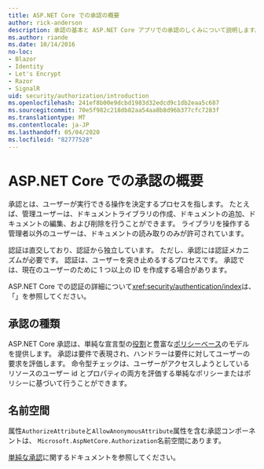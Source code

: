 ```yaml
---
title: ASP.NET Core での承認の概要
author: rick-anderson
description: 承認の基本と ASP.NET Core アプリでの承認のしくみについて説明します。
ms.author: riande
ms.date: 10/14/2016
no-loc:
- Blazor
- Identity
- Let's Encrypt
- Razor
- SignalR
uid: security/authorization/introduction
ms.openlocfilehash: 241ef8b00e9dcbd1983d32edcd9c1db2eaa5c687
ms.sourcegitcommit: 70e5f982c218db82aa54aa8b8d96b377cfc7283f
ms.translationtype: MT
ms.contentlocale: ja-JP
ms.lasthandoff: 05/04/2020
ms.locfileid: "82777528"
---
```

# <a name="introduction-to-authorization-in-aspnet-core"></a>ASP.NET Core での承認の概要

<a name="security-authorization-introduction"></a>

承認とは、ユーザーが実行できる操作を決定するプロセスを指します。 たとえば、管理ユーザーは、ドキュメントライブラリの作成、ドキュメントの追加、ドキュメントの編集、および削除を行うことができます。 ライブラリを操作する管理者以外のユーザーは、ドキュメントの読み取りのみが許可されています。

認証は直交しており、認証から独立しています。 ただし、承認には認証メカニズムが必要です。 認証は、ユーザーを突き止めるするプロセスです。 承認では、現在のユーザーのために 1 つ以上の ID を作成する場合があります。

ASP.NET Core での認証の詳細について<xref:security/authentication/index>は、「」を参照してください。

## <a name="authorization-types"></a>承認の種類

ASP.NET Core 承認は、単純な宣言型の[役割](xref:security/authorization/roles)と豊富な[ポリシーベース](xref:security/authorization/policies)のモデルを提供します。 承認は要件で表現され、ハンドラーは要件に対してユーザーの要求を評価します。 命令型チェックは、ユーザーがアクセスしようとしているリソースのユーザー id とプロパティの両方を評価する単純なポリシーまたはポリシーに基づいて行うことができます。

## <a name="namespaces"></a>名前空間

属性`AuthorizeAttribute`と`AllowAnonymousAttribute`属性を含む承認コンポーネントは、 `Microsoft.AspNetCore.Authorization`名前空間にあります。

[単純な承認](xref:security/authorization/simple)に関するドキュメントを参照してください。
